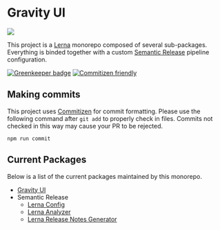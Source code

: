 # Gravity UI

<img src="https://repository-images.githubusercontent.com/94554467/a6c75480-66ac-11e9-985d-1978138937a1?sanitize=true">

This project is a [Lerna](https://lernajs.io/) monorepo composed of several sub-packages. Everything is binded
together with a custom [Semantic Release](https://github.com/semantic-release/semantic-release) pipeline configuration.

[![Greenkeeper badge](https://badges.greenkeeper.io/buildit/gravity-ui-web.svg)](https://greenkeeper.io/)
[![Commitizen friendly](https://img.shields.io/badge/commitizen-friendly-brightgreen.svg)](http://commitizen.github.io/cz-cli/)

## Making commits

This project uses [Commitizen](https://github.com/commitizen/cz-cli) for commit formatting.
Please use the following command after `git add` to properly check in files. Commits not checked
in this way may cause your PR to be rejected.

`npm run commit`

## Current Packages

Below is a list of the current packages maintained by this monorepo.

* [Gravity UI](https://github.com/buildit/gravity-ui-web/tree/develop/packages/gravity-ui-web)
* Semantic Release
  * [Lerna Config](https://github.com/buildit/gravity-ui-web/tree/develop/packages/semantic-release/config)
  * [Lerna Analyzer](https://github.com/buildit/gravity-ui-web/tree/develop/packages/semantic-release/lerna-analyzer)
  * [Lerna Release Notes Generator](https://github.com/buildit/gravity-ui-web/tree/develop/packages/semantic-release/release-notes-generator)
 
